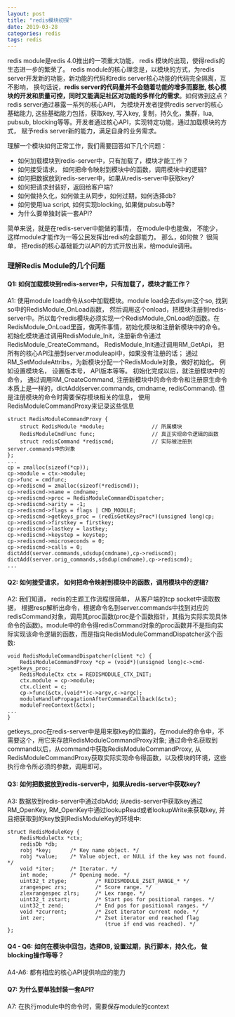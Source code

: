 ```yaml
---
layout: post
title: "redis模块初探"
date: 2019-03-28
categories: redis
tags: redis
---
```


redis module是redis 4.0推出的一项重大功能， redis 模块的出现，使得redis的生态进一步的繁荣了。 redis module的核心理念是，以模块的方式，为redis server开发新的功能，新功能的代码和redis server核心功能的代码完全隔离，互不影响， 换句话说，**redis server的代码量并不会随着功能的增多而膨胀, 核心模块的开发和质量可控，同时又能满足社区对功能的多样化的需求**。如何做到这点？ redis server通过暴露一系列的核心API， 为模块开发者提供redis server的核心基础能力, 这些基础能力包括，获取key, 写入key, 复制，持久化，集群，lua, pubsub, blocking等等。开发者通过核心API，实现特定功能，通过加载模块的方式， 赋予redis server新的能力，满足自身的业务需求。

理解一个模块如何正常工作，我们需要回答如下几个问题：

- 如何加载模块到redis-server中，只有加载了，模块才能工作？
- 如何接受请求， 如何把命令映射到模块中的函数，调用模块中的逻辑?
- 如何把数据放到redis-server中，如果从redis-server中获取key?
- 如何把请求封装好，返回给客户端?
- 如何做持久化，如何做主从同步，如何过期，如何选择db?
- 如何使用lua script, 如何实现blocking, 如果做pubsub等?
- 为什么要单独封装一套API?

简单来说，就是在redis-server中能做的事情， 在module中也能做， 不能少， 这样module才能作为一等公民发挥出redis的全部能力。 那么，如何做？ 很简单， 把redis的核心基础能力以API的方式开放出来，给module调用。

### 理解Redis Module的几个问题

#### Q1: 如何加载模块到redis-server中，只有加载了，模块才能工作？
A1:  使用module load命令从so中加载模块。module load会去dlsym这个so, 找到so中的RedisModule\_OnLoad函数， 然后调用这个onload，把模块注册到redis-server中。所以每个redis模块必须实现一个RedisModule\_OnLoad的函数。在RedisModule\_OnLoad里面，做两件事情，初始化模块和注册新模块中的命令。初始化模块通过调用RedisModule\_Init，注册新命令通过RedisModule\_CreateCommand。 RedisModule\_Init通过调用RM\_GetApi， 把所有的核心API注册到server.moduleapi中，如果没有注册的话； 通过RM\_SetModuleAttribs，为新模块分配一个RedisModule对象，做好初始化。 例如设置模块名， 设置版本号， API版本等等。 初始化完成以后，就注册模块中的命令， 通过调用RM\_CreateCommand,  注册新模块中的命令命令和注册原生命令本质上是一样的，dictAdd(server.commands, cmdname, redisCommand). 但是注册模块的命令时需要保存模块相关的信息， 使用RedisModuleCommandProxy来记录这些信息

    struct RedisModuleCommandProxy {
        struct RedisModule *module;               // 所属模块
        RedisModuleCmdFunc func;                  // 真正实现命令逻辑的函数
        struct redisCommand *rediscmd;            // 实际被注册到server.commands中的对象
    };
    ...
    cp = zmalloc(sizeof(*cp));
    cp->module = ctx->module;
    cp->func = cmdfunc;
    cp->rediscmd = zmalloc(sizeof(*rediscmd));
    cp->rediscmd->name = cmdname;
    cp->rediscmd->proc = RedisModuleCommandDispatcher;
    cp->rediscmd->arity = -1;
    cp->rediscmd->flags = flags | CMD_MODULE;
    cp->rediscmd->getkeys_proc = (redisGetKeysProc*)(unsigned long)cp;
    cp->rediscmd->firstkey = firstkey;
    cp->rediscmd->lastkey = lastkey;
    cp->rediscmd->keystep = keystep;
    cp->rediscmd->microseconds = 0;
    cp->rediscmd->calls = 0;
    dictAdd(server.commands,sdsdup(cmdname),cp->rediscmd);
    dictAdd(server.orig_commands,sdsdup(cmdname),cp->rediscmd);
    ...

#### Q2: 如何接受请求， 如何把命令映射到模块中的函数，调用模块中的逻辑?

A2: 我们知道， redis的主题工作流程很简单， 从客户端的tcp socket中读取数据， 根据resp解析出命令，根据命令名到server.commands中找到对应的redisCommand对象，调用其proc函数(proc是个函数指针，其指为实际实现具体命令的函数)。module中的命令得redisCommand对象的proc函数并不是指向实际实现该命令逻辑的函数，而是指向RedisModuleCommandDispatcher这个函数:

    void RedisModuleCommandDispatcher(client *c) {
        RedisModuleCommandProxy *cp = (void*)(unsigned long)c->cmd->getkeys_proc;
        RedisModuleCtx ctx = REDISMODULE_CTX_INIT;
        ctx.module = cp->module;
        ctx.client = c;
        cp->func(&ctx,(void**)c->argv,c->argc);
        moduleHandlePropagationAfterCommandCallback(&ctx);
        moduleFreeContext(&ctx);
    ...
    }

getkeys\_proc在redis-server中是用来取key的位置的，在module的命令中，不需要这个，用它来存放RedisModuleCommandProxy对象;  通过命令名获取到command以后，从command中获取RedisModuleCommandProxy,  从RedisModuleCommandProxy获取实际实现命令得函数，以及模块的环境，这些执行命令所必须的参数，调用即可。

#### Q3: 如何把数据放到redis-server中，如果从redis-server中获取key?

A3:  数据放到redis-server中通过dbAdd; 从redis-server中获取key通过RM\_OpenKey, RM\_OpenKey中通过lookupRead或者lookupWrite来获取key, 并且把获取到的key放到RedisModuleKey的环境中:

    struct RedisModuleKey {
        RedisModuleCtx *ctx;
        redisDb *db;
        robj *key;      /* Key name object. */
        robj *value;    /* Value object, or NULL if the key was not found. */
        void *iter;     /* Iterator. */
        int mode;       /* Opening mode. */
        uint32_t ztype;         /* REDISMODULE_ZSET_RANGE_* */
        zrangespec zrs;         /* Score range. */
        zlexrangespec zlrs;     /* Lex range. */
        uint32_t zstart;        /* Start pos for positional ranges. */
        uint32_t zend;          /* End pos for positional ranges. */
        void *zcurrent;         /* Zset iterator current node. */
        int zer;                /* Zset iterator end reached flag
                                   (true if end was reached). */
    };

#### Q4 - Q6: 如何在模块中回包，选择DB, 设置过期，执行脚本，持久化， 做blocking操作等等？

A4-A6: 都有相应的核心API提供响应的能力

#### Q7: 为什么要单独封装一套API?

A7:  在执行module中的命令时，需要保存module的context

